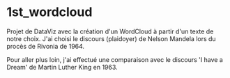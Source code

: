 # 1st_wordcloud
Projet de DataViz avec la création d'un WordCloud à partir d'un texte de notre choix.
J'ai choisi le discours (plaidoyer) de Nelson Mandela lors du procès de Rivonia de 1964.

Pour aller plus loin, j'ai effectué une comparaison avec le discours 'I have a Dream' de Martin Luther King en 1963.

